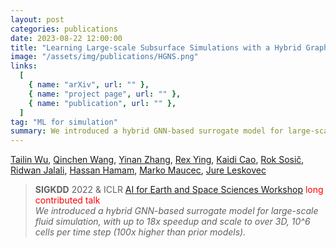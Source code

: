 ```yaml
---
layout: post
categories: publications
date: 2023-08-22 12:00:00
title: "Learning Large-scale Subsurface Simulations with a Hybrid Graph Network Simulator"
image: "/assets/img/publications/HGNS.png"
links:
  [
    { name: "arXiv", url: "" },
    { name: "project page", url: "" },
    { name: "publication", url: "" },
  ]
tag: "ML for simulation"
summary: We introduced a hybrid GNN-based surrogate model for large-scale fluid simulation, with up to 18x speedup and scale to over 3D, 106 cells per time step (100x higher than prior models).
---
```


[Tailin Wu](https://tailin.org/), [Qinchen Wang](https://qcw171717.github.io/Personal-Website/), [Yinan Zhang](https://www.linkedin.com/in/yinan-zhang-33a58a14a/), [Rex Ying](https://cs.stanford.edu/~rexy/), [Kaidi Cao](https://ai.stanford.edu/~kaidicao/), [Rok Sosič](https://profiles.stanford.edu/rok-sosic), [Ridwan Jalali](https://www.linkedin.com/in/jalalirs/?originalSubdomain=sa), [Hassan Hamam](https://jpt.spe.org/author/hassan-hamam), [Marko Maucec](https://www.linkedin.com/in/marko-maucec-b3300912/), [Jure Leskovec](https://cs.stanford.edu/people/jure/)

> **SIGKDD** 2022 & ICLR [AI for Earth and Space Sciences Workshop](https://ai4earthscience.github.io/iclr-2022-workshop/) <span style="color: red;">long contributed talk</span>  
> _We introduced a hybrid GNN-based surrogate model for large-scale fluid simulation, with up to 18x speedup and scale to over 3D, 10^6 cells per time step (100x higher than prior models)._
